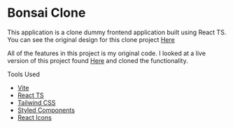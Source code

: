 # Bonsai Clone

This application is a clone dummy frontend application built using React TS. You can see the original design for this clone project [Here](https://www.frontendpractice.com/projects/bonsai)

All of the features in this project is my original code. I looked at a live version of this project found [Here](http://web.archive.org/web/20221117021714/https://www.hellobonsai.com/pricing) and cloned the functionality.

Tools Used

-   [Vite](https://vitejs.dev/)
-   [React TS](https://www.typescriptlang.org/docs/handbook/react.html)
-   [Tailwind CSS](https://tailwindcss.com/)
-   [Styled Components](https://styled-components.com/)
-   [React Icons](https://react-icons.github.io/react-icons/)
